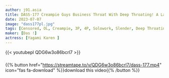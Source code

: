 ```yaml
---
author: j91.asia
title: DASS-177 Creampie Guys Business Throat With Deep Throating! A Large Amount Of Raw Za In The Vagina! 27 Devil Seeding Shots Ren Hanagi That Will Not End Even If You Cum
date: 2023-07-07
image: "dass177pl.jpg"
tags: [Censored, OL, Creampie, 3P, 4P, Solowork, Slender, Deep Throating]
maker: [Das !]
actress: [Yagami Karen ]
---
```



{{< youtubepl QDG6w3o86bcrl7 >}}
###

{{% button href="https://streamtape.to/v/QDG6w3o86bcrl7/dass-177.mp4" icon="fas fa-download" %}}download this video{{% /button %}}

